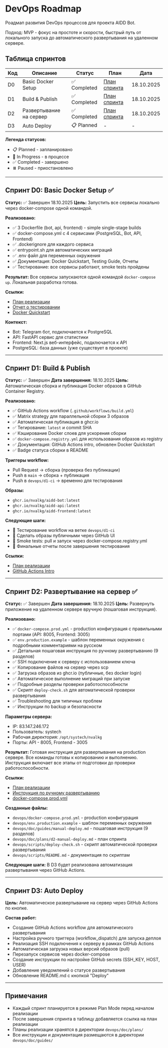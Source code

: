 # DevOps Roadmap

Роадмап развития DevOps процессов для проекта AIDD Bot.

Подход: MVP - фокус на простоте и скорости, быстрый путь от локального запуска до автоматического развертывания на удаленном сервере.

## Таблица спринтов

| Код | Описание | Статус | План | Дата |
|-----|----------|--------|------|------|
| D0 | Basic Docker Setup | ✅ Completed | [План спринта](plans/d0-basic-docker-setup.md) | 18.10.2025 |
| D1 | Build & Publish | ✅ Completed | [План спринта](plans/d1-build-publish.md) | 18.10.2025 |
| D2 | Развертывание на сервер | ✅ Completed | [План спринта](plans/d2-manual-deploy.md) | 18.10.2025 |
| D3 | Auto Deploy | 📋 Planned | - | - |

**Легенда статусов:**
- 📋 Planned - запланировано
- 🚧 In Progress - в процессе
- ✅ Completed - завершено
- ⏸️ Paused - приостановлено

---

## Спринт D0: Basic Docker Setup ✅

**Статус:** ✅ Завершен 18.10.2025
**Цель:** Запустить все сервисы локально через docker-compose одной командой.

**Реализовано:**
- ✅ 3 Dockerfile (bot, api, frontend) - simple single-stage builds
- ✅ docker-compose.yml с 4 сервисами (PostgreSQL, Bot, API, Frontend)
- ✅ .dockerignore для каждого сервиса
- ✅ entrypoint.sh для автоматических миграций
- ✅ .env файл для переменных окружения
- ✅ Документация: Docker Quickstart, Testing Guide, Отчеты
- ✅ Тестирование: все сервисы работают, smoke tests пройдены

**Результат:**
Все сервисы запускаются одной командой `docker-compose up`. Локальная разработка готова.

**Ссылки:**
- [План реализации](plans/d0-basic-docker-setup.md)
- [Отчет о тестировании](reports/d0-testing-report.md)
- [Docker Quickstart](guides/docker-quickstart.md)

**Контекст:**
- Bot: Telegram бот, подключается к PostgreSQL
- API: FastAPI сервис для статистики
- Frontend: Next.js веб-интерфейс, подключается к API
- PostgreSQL: база данных (уже существует в проекте)

---

## Спринт D1: Build & Publish

**Статус:** ✅ Завершен
**Дата завершения:** 18.10.2025
**Цель:** Автоматическая сборка и публикация Docker образов в GitHub Container Registry.

**Реализовано:**
- ✅ GitHub Actions workflow (`.github/workflows/build.yml`)
- ✅ Matrix strategy для параллельной сборки 3 образов
- ✅ Автоматическая публикация в ghcr.io
- ✅ Тегирование: `latest` и commit SHA
- ✅ Кэширование Docker слоев для ускорения сборки
- ✅ `docker-compose.registry.yml` для использования образов из registry
- ✅ Документация: GitHub Actions intro, обновлен Docker Quickstart
- ✅ Badge статуса сборки в README

**Триггеры workflow:**
- Pull Request → сборка (проверка без публикации)
- Push в `main` → сборка + публикация
- Push в `devops/d1-ci` → временно для тестирования

**Образы:**
- `ghcr.io/nvalkg/aidd-bot:latest`
- `ghcr.io/nvalkg/aidd-api:latest`
- `ghcr.io/nvalkg/aidd-frontend:latest`

**Следующие шаги:**
- 🔄 Тестирование workflow на ветке `devops/d1-ci`
- 🔄 Сделать образы публичными через GitHub UI
- 🔄 Smoke tests: pull и запуск через docker-compose.registry.yml
- 🔄 Финальные отчеты после завершения тестирования

**Ссылки:**
- [План реализации](plans/d1-build-publish.md)
- [GitHub Actions Intro](guides/github-actions-intro.md)

---

## Спринт D2: Развертывание на сервер ✅

**Статус:** ✅ Завершен
**Дата завершения:** 18.10.2025
**Цель:** Развернуть приложение на удаленном сервере вручную (пошаговая инструкция).

**Реализовано:**
- ✅ `docker-compose.prod.yml` - production конфигурация с правильными портами (API: 8005, Frontend: 3005)
- ✅ `env.production.example` - шаблон переменных окружения с подробными комментариями на русском
- ✅ Детальная пошаговая инструкция по ручному развертыванию (9 разделов)
- ✅ SSH подключение к серверу с использованием ключа
- ✅ Копирование файлов на сервер через scp
- ✅ Загрузка образов из ghcr.io (публичные, без docker login)
- ✅ Автоматическое выполнение миграций при запуске
- ✅ Подробные разделы проверки работоспособности
- ✅ Скрипт `deploy-check.sh` для автоматической проверки развертывания
- ✅ Troubleshooting для типичных проблем
- ✅ Инструкции по backup и безопасности

**Параметры сервера:**
- IP: 83.147.246.172
- Пользователь: systech
- Рабочая директория: `/opt/systech/nvalkg`
- Порты: API - 8005, Frontend - 3005

**Результат:**
Готовая инструкция для развертывания на production сервере. Все команды готовы к копированию и выполнению. Инструкция включает все этапы от подготовки до проверки работоспособности.

**Ссылки:**
- [План реализации](plans/d2-manual-deploy.md)
- [Инструкция по ручному развертыванию](guides/manual-deploy.md)
- [docker-compose.prod.yml](../docker-compose.prod.yml)

**Созданные файлы:**
- `devops/docker-compose.prod.yml` - production конфигурация
- `devops/env.production.example` - шаблон переменных окружения
- `devops/doc/guides/manual-deploy.md` - пошаговая инструкция (9 разделов)
- `devops/doc/plans/d2-manual-deploy.md` - план спринта
- `devops/scripts/deploy-check.sh` - скрипт автоматической проверки развертывания
- `devops/scripts/README.md` - документация по скриптам

**Следующие шаги:**
В D3 будет реализована автоматизация развертывания через GitHub Actions.

---

## Спринт D3: Auto Deploy

**Цель:** Автоматическое развертывание на сервер через GitHub Actions по кнопке.

**Состав работ:**
- Создание GitHub Actions workflow для автоматического развертывания
- Настройка ручного триггера (workflow_dispatch) для запуска деплоя
- Реализация SSH подключения к серверу в рамках GitHub Actions
- Автоматическая загрузка новых версий образов (pull)
- Перезапуск сервисов через docker-compose
- Создание инструкции по настройке GitHub secrets (SSH_KEY, HOST, USER)
- Добавление уведомлений о статусе развертывания
- Обновление README.md с кнопкой "Deploy"

---

## Примечания

- Каждый спринт планируется в режиме Plan Mode перед началом реализации
- После завершения спринта в таблицу добавляется ссылка на план реализации
- Планы реализации хранятся в директории `devops/doc/plans/`
- Все инструкции и документация размещаются в директории `devops/doc/guides/`

